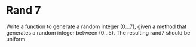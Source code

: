 # Rand 7

Write a function to generate a random integer (0...7), given a method that generates a random integer between (0...5).  The resulting rand7 should be uniform.  